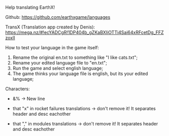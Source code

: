 Help translating EarthX!

Github: https://github.com/earthxgame/languages

TransX (Translation app created by Denis): https://mega.nz/#!ecYADCgR!1DP404b_gZKaBXIiOTTi4Sai64xRFcetDg_FFZzoxlI


How to test your language in the game itself:
1. Rename the original en.txt to something like "I like cats.txt";
2. Rename your edited language file to "en.txt";
3. Run the game and select english language;
4. The game thinks your language file is english, but its your edited language;

Characters:
- &% -> New line

- that "x" in rocket failures translations 
      -> don't remove it! It separates header and desc eachother

- that "," in modules translations 
      -> don't remove it! It separates header and desc eachother
